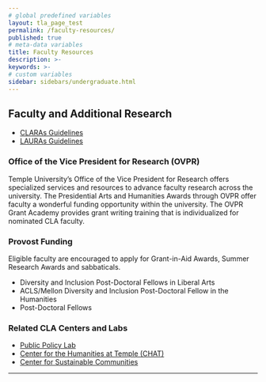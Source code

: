 ```yaml
---
# global predefined variables
layout: tla_page_test
permalink: /faculty-resources/
published: true
# meta-data variables
title: Faculty Resources
description: >-     
keywords: >-
# custom variables
sidebar: sidebars/undergraduate.html
---
```

## Faculty and Additional Research
- [CLARAs Guidelines](https://drive.google.com/open?id=1Hq2xkdxlKjvjM5FJxuKa1Lb2SCWojj6a)
- [LAURAs Guidelines](https://drive.google.com/open?id=191ryddrmB1wwvsr005Kc3HHWUgDcfsBq)

### Office of the Vice President for Research (OVPR)

Temple University’s Office of the Vice President for Research offers specialized services and resources to advance faculty research across the university. The Presidential Arts and Humanities Awards through OVPR offer faculty a wonderful funding opportunity within the university. The OVPR Grant Academy provides grant writing training that is individualized for nominated CLA faculty.

### Provost Funding
Eligible faculty are encouraged to apply for Grant-in-Aid Awards, Summer Research Awards and sabbaticals.
- Diversity and Inclusion Post-Doctoral Fellows in Liberal Arts
- ACLS/Mellon Diversity and Inclusion Post-Doctoral Fellow in the Humanities
- Post-Doctoral Fellows 

### Related CLA Centers and Labs
- [Public Policy Lab](http://www.cla.temple.edu/public-policy-lab/)<br>
- [Center for the Humanities at Temple (CHAT)](https://www.cla.temple.edu/center-for-the-humanities/)<br>
- [Center for Sustainable Communities](http://www.cla.temple.edu/center-for-sustainable-communities/)<br>

___
